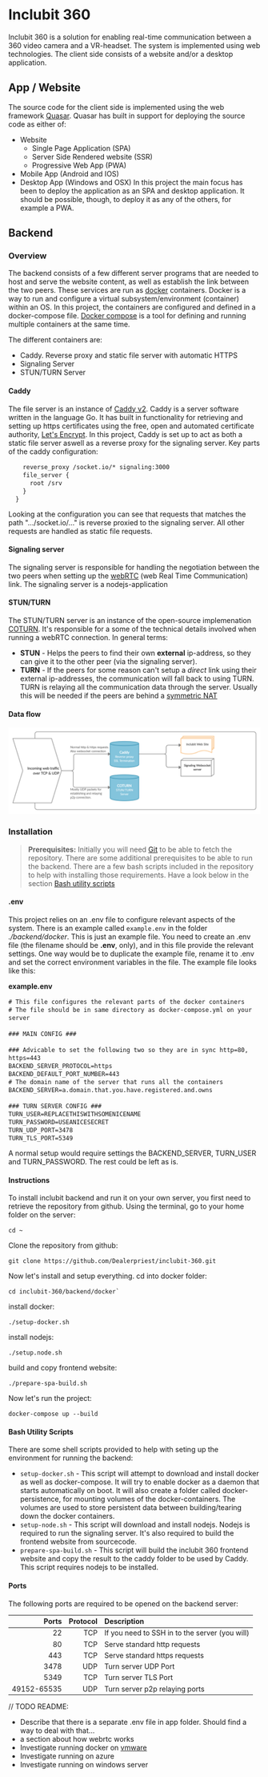 # Inclubit 360
Inclubit 360 is a solution for enabling real-time communication between a 360 video camera and a VR-headset.
The system is implemented using web technologies. The client side consists of a website and/or a desktop application.

## App / Website
The source code for the client side is implemented using the web framework [Quasar](https://quasar.dev/). Quasar has built in support for deploying the source code as either of:
  - Website
    - Single Page Application (SPA)
    - Server Side Rendered website (SSR)
    - Progressive Web App (PWA)
  - Mobile App (Android and IOS)
  - Desktop App (Windows and OSX)
In this project the main focus has been to deploy the application as an SPA and desktop application. It should be possible, though, to deploy it as any of the others, for example a PWA.

## Backend

### Overview
The backend consists of a few different server programs that are needed to host and serve the website content, as well as establish the link between the two peers. These services are run as [docker](https://www.docker.com/) containers. Docker is a way to run and configure a virtual subsystem/environment (container) within an OS. 
In this project, the containers are configured and defined in a docker-compose file. [Docker compose](https://docs.docker.com/compose/) is a tool for defining and running multiple containers at the same time. 

The different containers are:
  - Caddy. Reverse proxy and static file server with automatic HTTPS
  - Signaling Server
  - STUN/TURN Server

#### Caddy
The file server is an instance of [Caddy v2](https://caddyserver.com/). Caddy is a server software written in the language Go. It has built in functionality for retrieving and setting up https certificates using the free, open and automated certificate authority, [Let's Encrypt](https://letsencrypt.org/). In this project, Caddy is set up to act as both a static file server aswell as a reverse proxy for the signaling server. Key parts of the caddy configuration:
```
    reverse_proxy /socket.io/* signaling:3000
    file_server {
      root /srv
    }
  }
```
Looking at the configuration you can see that requests that matches the path ".../socket.io/..." is reverse proxied to the signaling server. All other requests are handled as static file requests.

#### Signaling server
The signaling server is responsible for handling the negotiation between the two peers when setting up the [webRTC](https://webrtc.org/) (web Real Time Communication) link.
The signaling server is a nodejs-application

#### STUN/TURN
The STUN/TURN server is an instance of the open-source implemenation [COTURN](https://github.com/coturn/coturn). It's responsible for a some of the technical details involved when running a webRTC connection.
In general terms:
 * **STUN** - Helps the peers to find their own **external** ip-address, so they can give it to the other peer (via the signaling server).
 * **TURN** - If the peers for some reason can't setup a *direct* link using their external ip-addresses, the communication will fall back to using TURN. TURN is relaying all the communication data through the server. Usually this will be needed if the peers are behind a [symmetric NAT](https://en.wikipedia.org/wiki/Network_address_translation)
#### Data flow
![Server data flow](inclubit-server-flow.png)

### Installation

> **Prerequisites:** Initially you will need [Git](https://git-scm.com/) to be able to fetch the repository. There are some additional prerequisites to be able to run the backend. There are a few bash scripts included in the repository to help with installing those requirements. Have a look below in the section [Bash utility scripts](#bash-utility-scripts)

#### .env
This project relies on an .env file to configure relevant aspects of the system.
There is an example called `example.env` in the folder *./backend/docker*. This is just an example file. You need to create an .env file (the filename should be **.env**, only), and in this file provide the relevant settings. One way would be to duplicate the example file, rename it to .env and set the correct environment variables in the file. The example file looks like this:

**example.env**
```
# This file configures the relevant parts of the docker containers
# The file should be in same directory as docker-compose.yml on your server

### MAIN CONFIG ###

### Advicable to set the following two so they are in sync http=80, https=443
BACKEND_SERVER_PROTOCOL=https
BACKEND_DEFAULT_PORT_NUMBER=443
# The domain name of the server that runs all the containers
BACKEND_SERVER=a.domain.that.you.have.registered.and.owns

### TURN SERVER CONFIG ###
TURN_USER=REPLACETHISWITHSOMENICENAME
TURN_PASSWORD=USEANICESECRET
TURN_UDP_PORT=3478
TURN_TLS_PORT=5349
```
A normal setup would require settings the BACKEND_SERVER, TURN_USER and TURN_PASSWORD. The rest could be left as is.

#### Instructions
To install inclubit backend and run it on your own server, you first need to retrieve the repository from github.
Using the terminal, go to your home folder on the server:
```
cd ~
```
Clone the repository from github:
```
git clone https://github.com/Dealerpriest/inclubit-360.git
```
Now let's install and setup everything.
cd into docker folder:
```
cd inclubit-360/backend/docker`
```
install docker:
```
./setup-docker.sh
```
install nodejs:
```
./setup.node.sh
```
build and copy frontend website:
```
./prepare-spa-build.sh
```

Now let's run the project:
```
docker-compose up --build
```


#### Bash Utility Scripts
There are some shell scripts provided to help with seting up the environment for running the backend:
* `setup-docker.sh` - This script will attempt to download and install docker as well as docker-compose. It will try to enable docker as a daemon that starts automatically on boot. It will also create a folder called docker-persistence, for mounting volumes of the docker-containers. The volumes are used to store persistent data between building/tearing down the docker containers.
* `setup-node.sh` - This script will download and install nodejs. Nodejs is required to run the signaling server. It's also required to build the frontend website from sourcecode.
* `prepare-spa-build.sh` - This script will build the inclubit 360 frontend website and copy the result to the caddy folder to be used by Caddy. This script requires nodejs to be installed.


#### Ports
The following ports are required to be opened on the backend server:

| Ports | Protocol  | Description |
| -------: | -------: | :----- |
| 22    | TCP       | If you need to SSH in to the server (you will) |
| 80    | TCP       | Serve standard http requests |
| 443   | TCP       | Serve standard https requests |
| 3478  | UDP       | Turn server UDP Port |
| 5349  | TCP       | Turn server TLS Port |
| 49152-65535 | UDP | Turn server p2p relaying ports |



// TODO README:
* Describe that there is a separate .env file in app folder. Should find a way to deal with that...
* a section about how webrtc works
* Investigate running docker on [vmware](https://vmware.github.io/vic-product/assets/files/html/1.3/vic_app_dev/deploy_multiple_docker_compose.html)
* Investigate running on azure
* Investigate running on windows server